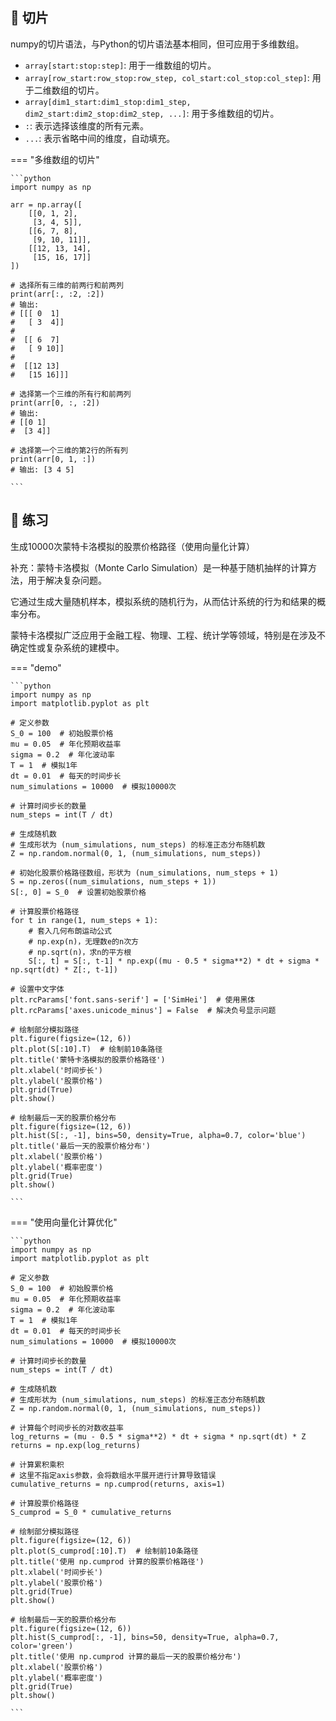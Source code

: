 ## 📌 切片

numpy的切片语法，与Python的切片语法基本相同，但可应用于多维数组。

* `array[start:stop:step]`: 用于一维数组的切片。
* `array[row_start:row_stop:row_step, col_start:col_stop:col_step]`: 用于二维数组的切片。
* `array[dim1_start:dim1_stop:dim1_step, dim2_start:dim2_stop:dim2_step, ...]`: 用于多维数组的切片。
* `:`: 表示选择该维度的所有元素。
* `...`: 表示省略中间的维度，自动填充。

=== "多维数组的切片"
    
    ```python
    import numpy as np
    
    arr = np.array([
        [[0, 1, 2],
         [3, 4, 5]],
        [[6, 7, 8],
         [9, 10, 11]],
        [[12, 13, 14],
         [15, 16, 17]]
    ])
    
    # 选择所有三维的前两行和前两列
    print(arr[:, :2, :2])
    # 输出:
    # [[[ 0  1]
    #   [ 3  4]]
    #
    #  [[ 6  7]
    #   [ 9 10]]
    #
    #  [[12 13]
    #   [15 16]]]
    
    # 选择第一个三维的所有行和前两列
    print(arr[0, :, :2])
    # 输出:
    # [[0 1]
    #  [3 4]]
    
    # 选择第一个三维的第2行的所有列
    print(arr[0, 1, :])
    # 输出: [3 4 5]
    
    ```

## 📌 练习

生成10000次蒙特卡洛模拟的股票价格路径（使用向量化计算）

补充：蒙特卡洛模拟（Monte Carlo Simulation）是一种基于随机抽样的计算方法，用于解决复杂问题。

它通过生成大量随机样本，模拟系统的随机行为，从而估计系统的行为和结果的概率分布。

蒙特卡洛模拟广泛应用于金融工程、物理、工程、统计学等领域，特别是在涉及不确定性或复杂系统的建模中。

=== "demo"

    ```python
    import numpy as np
    import matplotlib.pyplot as plt
    
    # 定义参数
    S_0 = 100  # 初始股票价格
    mu = 0.05  # 年化预期收益率
    sigma = 0.2  # 年化波动率
    T = 1  # 模拟1年
    dt = 0.01  # 每天的时间步长
    num_simulations = 10000  # 模拟10000次
    
    # 计算时间步长的数量
    num_steps = int(T / dt)
    
    # 生成随机数
    # 生成形状为 (num_simulations, num_steps) 的标准正态分布随机数
    Z = np.random.normal(0, 1, (num_simulations, num_steps))
    
    # 初始化股票价格路径数组，形状为 (num_simulations, num_steps + 1)
    S = np.zeros((num_simulations, num_steps + 1))
    S[:, 0] = S_0  # 设置初始股票价格
    
    # 计算股票价格路径
    for t in range(1, num_steps + 1):
        # 套入几何布朗运动公式
        # np.exp(n)，无理数e的n次方
        # np.sqrt(n)，求n的平方根
        S[:, t] = S[:, t-1] * np.exp((mu - 0.5 * sigma**2) * dt + sigma * np.sqrt(dt) * Z[:, t-1])
    
    # 设置中文字体
    plt.rcParams['font.sans-serif'] = ['SimHei']  # 使用黑体
    plt.rcParams['axes.unicode_minus'] = False  # 解决负号显示问题
    
    # 绘制部分模拟路径
    plt.figure(figsize=(12, 6))
    plt.plot(S[:10].T)  # 绘制前10条路径
    plt.title('蒙特卡洛模拟的股票价格路径')
    plt.xlabel('时间步长')
    plt.ylabel('股票价格')
    plt.grid(True)
    plt.show()
    
    # 绘制最后一天的股票价格分布
    plt.figure(figsize=(12, 6))
    plt.hist(S[:, -1], bins=50, density=True, alpha=0.7, color='blue')
    plt.title('最后一天的股票价格分布')
    plt.xlabel('股票价格')
    plt.ylabel('概率密度')
    plt.grid(True)
    plt.show()
    
    ```

=== "使用向量化计算优化"
    
    ```python
    import numpy as np
    import matplotlib.pyplot as plt
    
    # 定义参数
    S_0 = 100  # 初始股票价格
    mu = 0.05  # 年化预期收益率
    sigma = 0.2  # 年化波动率
    T = 1  # 模拟1年
    dt = 0.01  # 每天的时间步长
    num_simulations = 10000  # 模拟10000次
    
    # 计算时间步长的数量
    num_steps = int(T / dt)
    
    # 生成随机数
    # 生成形状为 (num_simulations, num_steps) 的标准正态分布随机数
    Z = np.random.normal(0, 1, (num_simulations, num_steps))
    
    # 计算每个时间步长的对数收益率
    log_returns = (mu - 0.5 * sigma**2) * dt + sigma * np.sqrt(dt) * Z
    returns = np.exp(log_returns)
    
    # 计算累积乘积
    # 这里不指定axis参数，会将数组水平展开进行计算导致错误
    cumulative_returns = np.cumprod(returns, axis=1)
    
    # 计算股票价格路径
    S_cumprod = S_0 * cumulative_returns
    
    # 绘制部分模拟路径
    plt.figure(figsize=(12, 6))
    plt.plot(S_cumprod[:10].T)  # 绘制前10条路径
    plt.title('使用 np.cumprod 计算的股票价格路径')
    plt.xlabel('时间步长')
    plt.ylabel('股票价格')
    plt.grid(True)
    plt.show()
    
    # 绘制最后一天的股票价格分布
    plt.figure(figsize=(12, 6))
    plt.hist(S_cumprod[:, -1], bins=50, density=True, alpha=0.7, color='green')
    plt.title('使用 np.cumprod 计算的最后一天的股票价格分布')
    plt.xlabel('股票价格')
    plt.ylabel('概率密度')
    plt.grid(True)
    plt.show()
    
    ```